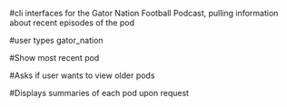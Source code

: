 #cli interfaces for the Gator Nation Football Podcast, pulling information about recent episodes of the pod

#user types gator_nation

#Show most recent pod

#Asks if user wants to view older pods

#Displays summaries of each pod upon request
